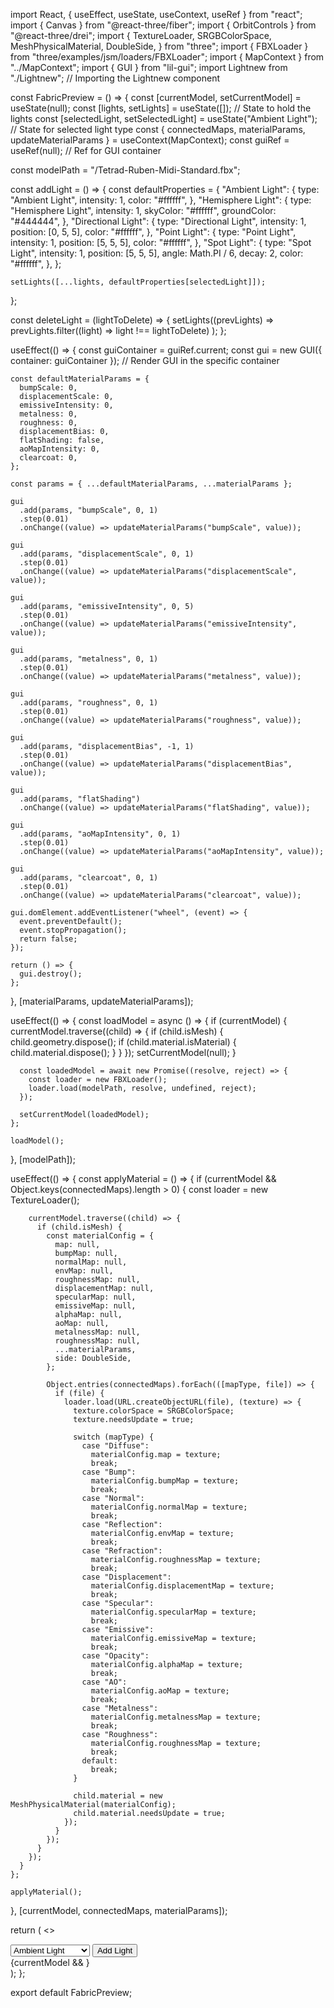 import React, { useEffect, useState, useContext, useRef } from "react";
import { Canvas } from "@react-three/fiber";
import { OrbitControls } from "@react-three/drei";
import {
TextureLoader,
SRGBColorSpace,
MeshPhysicalMaterial,
DoubleSide,
} from "three";
import { FBXLoader } from "three/examples/jsm/loaders/FBXLoader";
import { MapContext } from "../MapContext";
import { GUI } from "lil-gui";
import Lightnew from "./Lightnew"; // Importing the Lightnew component

const FabricPreview = () => {
const [currentModel, setCurrentModel] = useState(null);
const [lights, setLights] = useState([]); // State to hold the lights
const [selectedLight, setSelectedLight] = useState("Ambient Light"); // State for selected light type
const { connectedMaps, materialParams, updateMaterialParams } =
useContext(MapContext);
const guiRef = useRef(null); // Ref for GUI container

const modelPath = "/Tetrad-Ruben-Midi-Standard.fbx";

const addLight = () => {
const defaultProperties = {
"Ambient Light": {
type: "Ambient Light",
intensity: 1,
color: "#ffffff",
},
"Hemisphere Light": {
type: "Hemisphere Light",
intensity: 1,
skyColor: "#ffffff",
groundColor: "#444444",
},
"Directional Light": {
type: "Directional Light",
intensity: 1,
position: [0, 5, 5],
color: "#ffffff",
},
"Point Light": {
type: "Point Light",
intensity: 1,
position: [5, 5, 5],
color: "#ffffff",
},
"Spot Light": {
type: "Spot Light",
intensity: 1,
position: [5, 5, 5],
angle: Math.PI / 6,
decay: 2,
color: "#ffffff",
},
};

    setLights([...lights, defaultProperties[selectedLight]]);

};

const deleteLight = (lightToDelete) => {
setLights((prevLights) =>
prevLights.filter((light) => light !== lightToDelete)
);
};

useEffect(() => {
const guiContainer = guiRef.current;
const gui = new GUI({ container: guiContainer }); // Render GUI in the specific container

    const defaultMaterialParams = {
      bumpScale: 0,
      displacementScale: 0,
      emissiveIntensity: 0,
      metalness: 0,
      roughness: 0,
      displacementBias: 0,
      flatShading: false,
      aoMapIntensity: 0,
      clearcoat: 0,
    };

    const params = { ...defaultMaterialParams, ...materialParams };

    gui
      .add(params, "bumpScale", 0, 1)
      .step(0.01)
      .onChange((value) => updateMaterialParams("bumpScale", value));

    gui
      .add(params, "displacementScale", 0, 1)
      .step(0.01)
      .onChange((value) => updateMaterialParams("displacementScale", value));

    gui
      .add(params, "emissiveIntensity", 0, 5)
      .step(0.01)
      .onChange((value) => updateMaterialParams("emissiveIntensity", value));

    gui
      .add(params, "metalness", 0, 1)
      .step(0.01)
      .onChange((value) => updateMaterialParams("metalness", value));

    gui
      .add(params, "roughness", 0, 1)
      .step(0.01)
      .onChange((value) => updateMaterialParams("roughness", value));

    gui
      .add(params, "displacementBias", -1, 1)
      .step(0.01)
      .onChange((value) => updateMaterialParams("displacementBias", value));

    gui
      .add(params, "flatShading")
      .onChange((value) => updateMaterialParams("flatShading", value));

    gui
      .add(params, "aoMapIntensity", 0, 1)
      .step(0.01)
      .onChange((value) => updateMaterialParams("aoMapIntensity", value));

    gui
      .add(params, "clearcoat", 0, 1)
      .step(0.01)
      .onChange((value) => updateMaterialParams("clearcoat", value));

    gui.domElement.addEventListener("wheel", (event) => {
      event.preventDefault();
      event.stopPropagation();
      return false;
    });

    return () => {
      gui.destroy();
    };

}, [materialParams, updateMaterialParams]);

useEffect(() => {
const loadModel = async () => {
if (currentModel) {
currentModel.traverse((child) => {
if (child.isMesh) {
child.geometry.dispose();
if (child.material.isMaterial) {
child.material.dispose();
}
}
});
setCurrentModel(null);
}

      const loadedModel = await new Promise((resolve, reject) => {
        const loader = new FBXLoader();
        loader.load(modelPath, resolve, undefined, reject);
      });

      setCurrentModel(loadedModel);
    };

    loadModel();

}, [modelPath]);

useEffect(() => {
const applyMaterial = () => {
if (currentModel && Object.keys(connectedMaps).length > 0) {
const loader = new TextureLoader();

        currentModel.traverse((child) => {
          if (child.isMesh) {
            const materialConfig = {
              map: null,
              bumpMap: null,
              normalMap: null,
              envMap: null,
              roughnessMap: null,
              displacementMap: null,
              specularMap: null,
              emissiveMap: null,
              alphaMap: null,
              aoMap: null,
              metalnessMap: null,
              roughnessMap: null,
              ...materialParams,
              side: DoubleSide,
            };

            Object.entries(connectedMaps).forEach(([mapType, file]) => {
              if (file) {
                loader.load(URL.createObjectURL(file), (texture) => {
                  texture.colorSpace = SRGBColorSpace;
                  texture.needsUpdate = true;

                  switch (mapType) {
                    case "Diffuse":
                      materialConfig.map = texture;
                      break;
                    case "Bump":
                      materialConfig.bumpMap = texture;
                      break;
                    case "Normal":
                      materialConfig.normalMap = texture;
                      break;
                    case "Reflection":
                      materialConfig.envMap = texture;
                      break;
                    case "Refraction":
                      materialConfig.roughnessMap = texture;
                      break;
                    case "Displacement":
                      materialConfig.displacementMap = texture;
                      break;
                    case "Specular":
                      materialConfig.specularMap = texture;
                      break;
                    case "Emissive":
                      materialConfig.emissiveMap = texture;
                      break;
                    case "Opacity":
                      materialConfig.alphaMap = texture;
                      break;
                    case "AO":
                      materialConfig.aoMap = texture;
                      break;
                    case "Metalness":
                      materialConfig.metalnessMap = texture;
                      break;
                    case "Roughness":
                      materialConfig.roughnessMap = texture;
                      break;
                    default:
                      break;
                  }

                  child.material = new MeshPhysicalMaterial(materialConfig);
                  child.material.needsUpdate = true;
                });
              }
            });
          }
        });
      }
    };

    applyMaterial();

}, [currentModel, connectedMaps, materialParams]);

return (
<>
<div
style={{
          position: "absolute",
          top: "10px",
          left: "10px",
          zIndex: 1001,
        }} >
<select
onChange={(e) => setSelectedLight(e.target.value)}
value={selectedLight} >
<option value="Ambient Light">Ambient Light</option>
<option value="Hemisphere Light">Hemisphere Light</option>
<option value="Directional Light">Directional Light</option>
<option value="Point Light">Point Light</option>
<option value="Spot Light">Spot Light</option>
</select>
<button onClick={addLight} style={{ marginLeft: "10px" }}>
Add Light
</button>
</div>
<Canvas style={{ backgroundColor: "#808080" }}>
<Lightnew lights={lights} onDeleteLight={deleteLight} />
{currentModel && <primitive object={currentModel} />}
<gridHelper args={[100, 100, "#ffffff", "#555555"]} />
<OrbitControls />
</Canvas>
<div
ref={guiRef}
style={{ position: "absolute", top: 0, right: 0, zIndex: 1000 }} ></div>
</>
);
};

export default FabricPreview;
